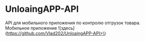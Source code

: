 # UnloaingAPP-API
API для мобильного приложения по контролю отгрузок товара.
Мобильное приложение ![здесь](https://github.com/Vlad202/UnloaingAPP-API>\)
